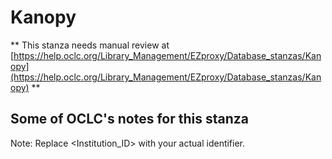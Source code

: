 # Kanopy
** This stanza needs manual review at [https://help.oclc.org/Library_Management/EZproxy/Database_stanzas/Kanopy](https://help.oclc.org/Library_Management/EZproxy/Database_stanzas/Kanopy) **

## Some of OCLC's notes for this stanza

Note: Replace &lt;Institution_ID&gt; with your actual identifier.
